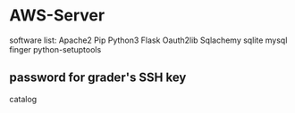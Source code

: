 # AWS-Server
software list:
Apache2
Pip
Python3
Flask
Oauth2lib
Sqlachemy
sqlite
mysql
finger
python-setuptools
## password for grader's SSH key
catalog

